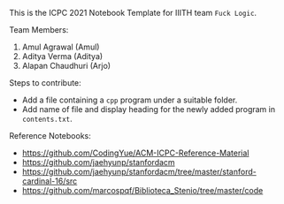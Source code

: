 This is the ICPC 2021 Notebook Template for IIITH team `Fuck Logic`.

Team Members:
1. Amul Agrawal (Amul)
2. Aditya Verma (Aditya)
3. Alapan Chaudhuri (Arjo)

Steps to contribute:
- Add a file containing a `cpp` program under a suitable folder.
- Add name of file and display heading for the newly added program in `contents.txt`.

Reference Notebooks:
- https://github.com/CodingYue/ACM-ICPC-Reference-Material
- https://github.com/jaehyunp/stanfordacm
- https://github.com/jaehyunp/stanfordacm/tree/master/stanford-cardinal-16/src
- https://github.com/marcospqf/Biblioteca_Stenio/tree/master/code
